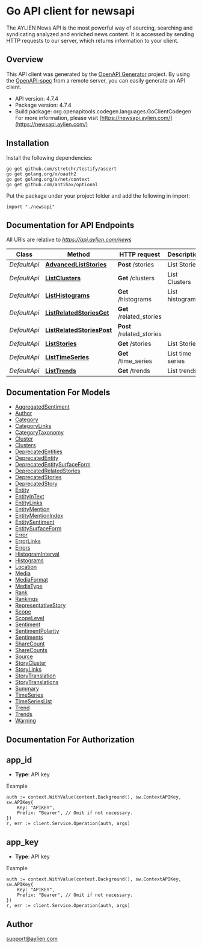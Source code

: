 # Go API client for newsapi

The AYLIEN News API is the most powerful way of sourcing, searching and syndicating analyzed and enriched news content. It is accessed by sending HTTP requests to our server, which returns information to your client.


## Overview
This API client was generated by the [OpenAPI Generator](https://openapi-generator.tech) project.  By using the [OpenAPI-spec](https://www.openapis.org/) from a remote server, you can easily generate an API client.

- API version: 4.7.4
- Package version: 4.7.4
- Build package: org.openapitools.codegen.languages.GoClientCodegen
For more information, please visit [https://newsapi.aylien.com/](https://newsapi.aylien.com/)

## Installation

Install the following dependencies:

```shell
go get github.com/stretchr/testify/assert
go get golang.org/x/oauth2
go get golang.org/x/net/context
go get github.com/antihax/optional
```

Put the package under your project folder and add the following in import:

```golang
import "./newsapi"
```

## Documentation for API Endpoints

All URIs are relative to *https://api.aylien.com/news*

Class | Method | HTTP request | Description
------------ | ------------- | ------------- | -------------
*DefaultApi* | [**AdvancedListStories**](docs/DefaultApi.md#advancedliststories) | **Post** /stories | List Stories
*DefaultApi* | [**ListClusters**](docs/DefaultApi.md#listclusters) | **Get** /clusters | List Clusters
*DefaultApi* | [**ListHistograms**](docs/DefaultApi.md#listhistograms) | **Get** /histograms | List histograms
*DefaultApi* | [**ListRelatedStoriesGet**](docs/DefaultApi.md#listrelatedstoriesget) | **Get** /related_stories | 
*DefaultApi* | [**ListRelatedStoriesPost**](docs/DefaultApi.md#listrelatedstoriespost) | **Post** /related_stories | 
*DefaultApi* | [**ListStories**](docs/DefaultApi.md#liststories) | **Get** /stories | List Stories
*DefaultApi* | [**ListTimeSeries**](docs/DefaultApi.md#listtimeseries) | **Get** /time_series | List time series
*DefaultApi* | [**ListTrends**](docs/DefaultApi.md#listtrends) | **Get** /trends | List trends


## Documentation For Models

 - [AggregatedSentiment](docs/AggregatedSentiment.md)
 - [Author](docs/Author.md)
 - [Category](docs/Category.md)
 - [CategoryLinks](docs/CategoryLinks.md)
 - [CategoryTaxonomy](docs/CategoryTaxonomy.md)
 - [Cluster](docs/Cluster.md)
 - [Clusters](docs/Clusters.md)
 - [DeprecatedEntities](docs/DeprecatedEntities.md)
 - [DeprecatedEntity](docs/DeprecatedEntity.md)
 - [DeprecatedEntitySurfaceForm](docs/DeprecatedEntitySurfaceForm.md)
 - [DeprecatedRelatedStories](docs/DeprecatedRelatedStories.md)
 - [DeprecatedStories](docs/DeprecatedStories.md)
 - [DeprecatedStory](docs/DeprecatedStory.md)
 - [Entity](docs/Entity.md)
 - [EntityInText](docs/EntityInText.md)
 - [EntityLinks](docs/EntityLinks.md)
 - [EntityMention](docs/EntityMention.md)
 - [EntityMentionIndex](docs/EntityMentionIndex.md)
 - [EntitySentiment](docs/EntitySentiment.md)
 - [EntitySurfaceForm](docs/EntitySurfaceForm.md)
 - [Error](docs/Error.md)
 - [ErrorLinks](docs/ErrorLinks.md)
 - [Errors](docs/Errors.md)
 - [HistogramInterval](docs/HistogramInterval.md)
 - [Histograms](docs/Histograms.md)
 - [Location](docs/Location.md)
 - [Media](docs/Media.md)
 - [MediaFormat](docs/MediaFormat.md)
 - [MediaType](docs/MediaType.md)
 - [Rank](docs/Rank.md)
 - [Rankings](docs/Rankings.md)
 - [RepresentativeStory](docs/RepresentativeStory.md)
 - [Scope](docs/Scope.md)
 - [ScopeLevel](docs/ScopeLevel.md)
 - [Sentiment](docs/Sentiment.md)
 - [SentimentPolarity](docs/SentimentPolarity.md)
 - [Sentiments](docs/Sentiments.md)
 - [ShareCount](docs/ShareCount.md)
 - [ShareCounts](docs/ShareCounts.md)
 - [Source](docs/Source.md)
 - [StoryCluster](docs/StoryCluster.md)
 - [StoryLinks](docs/StoryLinks.md)
 - [StoryTranslation](docs/StoryTranslation.md)
 - [StoryTranslations](docs/StoryTranslations.md)
 - [Summary](docs/Summary.md)
 - [TimeSeries](docs/TimeSeries.md)
 - [TimeSeriesList](docs/TimeSeriesList.md)
 - [Trend](docs/Trend.md)
 - [Trends](docs/Trends.md)
 - [Warning](docs/Warning.md)


## Documentation For Authorization



## app_id

- **Type**: API key

Example

```golang
auth := context.WithValue(context.Background(), sw.ContextAPIKey, sw.APIKey{
    Key: "APIKEY",
    Prefix: "Bearer", // Omit if not necessary.
})
r, err := client.Service.Operation(auth, args)
```


## app_key

- **Type**: API key

Example

```golang
auth := context.WithValue(context.Background(), sw.ContextAPIKey, sw.APIKey{
    Key: "APIKEY",
    Prefix: "Bearer", // Omit if not necessary.
})
r, err := client.Service.Operation(auth, args)
```



## Author

support@aylien.com

